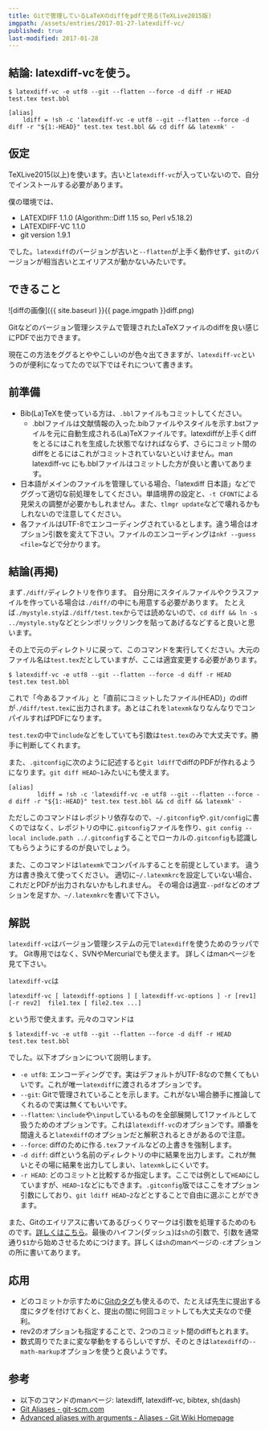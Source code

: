 ```yaml
---
title: Gitで管理しているLaTeXのdiffをpdfで見る(TeXLive2015版)
imgpath: /assets/entries/2017-01-27-latexdiff-vc/
published: true
last-modified: 2017-01-28
---
```


## 結論: latexdiff-vcを使う。

<!--more-->

```
$ latexdiff-vc -e utf8 --git --flatten --force -d diff -r HEAD test.tex test.bbl
```

```
[alias]
	ldiff = !sh -c 'latexdiff-vc -e utf8 --git --flatten --force -d diff -r "${1:-HEAD}" test.tex test.bbl && cd diff && latexmk' -
```

## 仮定

TeXLive2015(以上)を使います。古いと`latexdiff-vc`が入っていないので、自分でインストールする必要があります。

僕の環境では、

* LATEXDIFF 1.1.0  (Algorithm::Diff 1.15 so, Perl v5.18.2)
* LATEXDIFF-VC 1.1.0
* git version 1.9.1

でした。`latexdiff`のバージョンが古いと`--flatten`が上手く動作せず、`git`のバージョンが相当古いとエイリアスが動かないみたいです。

## できること

![diffの画像]({{ site.baseurl }}{{ page.imgpath }}diff.png)

Gitなどのバージョン管理システムで管理されたLaTeXファイルのdiffを良い感じにPDFで出力できます。

現在この方法をググるとややこしいのが色々出てきますが、`latexdiff-vc`というのが便利になってたので以下ではそれについて書きます。

## 前準備

* Bib(La)TeXを使っている方は、`.bbl`ファイルもコミットしてください。
  * <div class="small80">.bblファイルは文献情報の入った.bibファイルやスタイルを示す.bstファイルを元に自動生成される(La)TeXファイルです。latexdiffが上手くdiffをとるにはこれを生成した状態でなければならず、さらにコミット間のdiffをとるにはこれがコミットされていないといけません。man latexdiff-vc にも.bblファイルはコミットした方が良いと書いてあります。</div>
* 日本語がメインのファイルを管理している場合、「latexdiff 日本語」などでググって適切な前処理をしてください。単語境界の設定と、`-t CFONT`による見栄えの調整が必要かもしれません。また、`tlmgr update`などで壊れるかもしれないので注意してください。
* 各ファイルはUTF-8でエンコーディングされているとします。違う場合はオプション引数を変えて下さい。ファイルのエンコーディングは`nkf --guess <file>`などで分かります。

## 結論(再掲)

まず`./diff/`ディレクトリを作ります。
自分用にスタイルファイルやクラスファイルを作っている場合は`./diff/`の中にも用意する必要があります。
たとえば`./mystyle.sty`は`./diff/test.tex`からでは読めないので、`cd diff && ln -s ../mystyle.sty`などとシンボリックリンクを貼ってあげるなどすると良いと思います。

その上で元のディレクトリに戻って、このコマンドを実行してください。大元のファイル名は`test.tex`だとしていますが、ここは適宜変更する必要があります。

```
$ latexdiff-vc -e utf8 --git --flatten --force -d diff -r HEAD test.tex test.bbl
```

これで「今あるファイル」と「直前にコミットしたファイル(HEAD)」のdiffが`./diff/test.tex`に出力されます。あとはこれを`latexmk`なりなんなりでコンパイルすればPDFになります。

`test.tex`の中で`include`などをしていても引数は`test.tex`のみで大丈夫です。勝手に判断してくれます。

また、`.gitconfig`に次のように記述すると`git ldiff`でdiffのPDFが作れるようになります。`git diff HEAD~1`みたいにも使えます。

```
[alias]
        ldiff = !sh -c 'latexdiff-vc -e utf8 --git --flatten --force -d diff -r "${1:-HEAD}" test.tex test.bbl && cd diff && latexmk' -
```

ただしこのコマンドはレポジトリ依存なので、`~/.gitconfig`や`.git/config`に書くのではなく、レポジトリの中に`.gitconfig`ファイルを作り、`git config --local include.path ../.gitconfig`することでローカルの`.gitconfig`も認識してもらうようにするのが良いでしょう。

また、このコマンドは`latexmk`でコンパイルすることを前提としています。
違う方は書き換えて使ってください。
適切に`~/.latexmkrc`を設定していない場合、これだとPDFが出力されないかもしれません。
その場合は適宜`--pdf`などのオプションを足すか、`~/.latexmkrc`を書いて下さい。

## 解説

`latexdiff-vc`はバージョン管理システムの元で`latexdiff`を使うためのラッパです。
Git専用ではなく、SVNやMercurialでも使えます。
詳しくはmanページを見て下さい。

`latexdiff-vc`は

```
latexdiff-vc [ latexdiff-options ] [ latexdiff-vc-options ] -r [rev1] [-r rev2]  file1.tex [ file2.tex ...]
```

という形で使えます。元々のコマンドは

```
$ latexdiff-vc -e utf8 --git --flatten --force -d diff -r HEAD test.tex test.bbl
```

でした。以下オプションについて説明します。

* `-e utf8`: エンコーディングです。実はデフォルトがUTF-8なので無くてもいいです。これが唯一`latexdiff`に渡されるオプションです。
* `--git`: Gitで管理されていることを示します。これがない場合勝手に推論してくれるので実は無くてもいいです。
* `--flatten`: `\include`や`\input`しているものを全部展開して1ファイルとして扱うためのオプションです。これは`latexdiff-vc`のオプションです。順番を間違えると`latexdiff`のオプションだと解釈されるときがあるので注意。
* `--force`: diffのために作る`.tex`ファイルなどの上書きを強制します。
* `-d diff`: diffという名前のディレクトリの中に結果を出力します。これが無いとその場に結果を出力してしまい、`latexmk`しにくいです。
* `-r HEAD`: どのコミットと比較するか指定します。ここでは例として`HEAD`にしていますが、`HEAD~1`などにもできます。`.gitconfig`版ではここをオプション引数にしており、`git ldiff HEAD~2`などとすることで自由に選ぶことができます。

また、Gitのエイリアスに書いてあるびっくりマークは引数を処理するためのものです。[詳しくはこちら](https://git.wiki.kernel.org/index.php/Aliases#Advanced_aliases_with_arguments)。最後のハイフン(ダッシュ)は`sh`の引数で、引数を通常通り`$1`から始めさせるためにつけます。詳しくは`sh`のmanページの`-c`オプションの所に書いてあります。

## 応用

* どのコミットか示すために[Gitのタグ](https://git-scm.com/book/ja/Git-%E3%81%AE%E5%9F%BA%E6%9C%AC-%E3%82%BF%E3%82%B0)も使えるので、たとえば先生に提出する度にタグを付けておくと、提出の間に何回コミットしても大丈夫なので便利。
* rev2のオプションも指定することで、2つのコミット間のdiffもとれます。
* 数式周りでたまに変な挙動をするらしいですが、そのときは`latexdiff`の`--math-markup`オプションを使うと良いようです。

## 参考

* 以下のコマンドのmanページ: latexdiff, latexdiff-vc, bibtex, sh(dash)
* [Git Aliases - git-scm.com](https://git-scm.com/book/en/v2/Git-Basics-Git-Aliases)
* [Advanced aliases with arguments - Aliases - Git Wiki Homepage](https://git.wiki.kernel.org/index.php/Aliases#Advanced_aliases_with_arguments)

